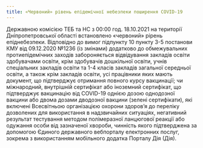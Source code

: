 ```yaml
---
title: «Червоний» рівень епідемічної небезпеки поширення COVID-19
---
```


Державною комісією ТЕБ та НС з 00:00 год. 18.10.2021 на території Дніпропетровської області встановлено «червоний» рірень епіднебезпеки. Відповідно до вимог підпункту 10 пункту 3-5 постанови КМУ від 09.12.2020 №1236 (із змінами) додатково до обмежувальних протиепідемічних заходів забороняється відвідування закладів освіти здобувачами освіти, крім здобувачів дошкільної освіти, учнів спеціальних закладів освіти та 1-4 класів закладів загальної середньої освіти, а також крім закладів освіти, усі працівники яких мають документ, що підтверджує отримання повного курсу вакцинації; чи міжнародний, внутрішній сертифікат або іноземний сертифікат, що підтверджує вакцинацію від COVID-19 однією дозою однодозної вакцини або двома дозами дводозної вакцини (зелені сертифікати), які включені Всесвітньою організацією охорони здоров’я до переліку дозволених для використання в надзвичайних ситуаціях, негативний результат тестування методом полімеразної ланцюгової реакції або одужання особи від зазначеної хвороби, чинність якого підтверджена за допомогою Єдиного державного вебпорталу електронних послуг, зокрема з використанням мобільного додатка Порталу Дія (Дія).